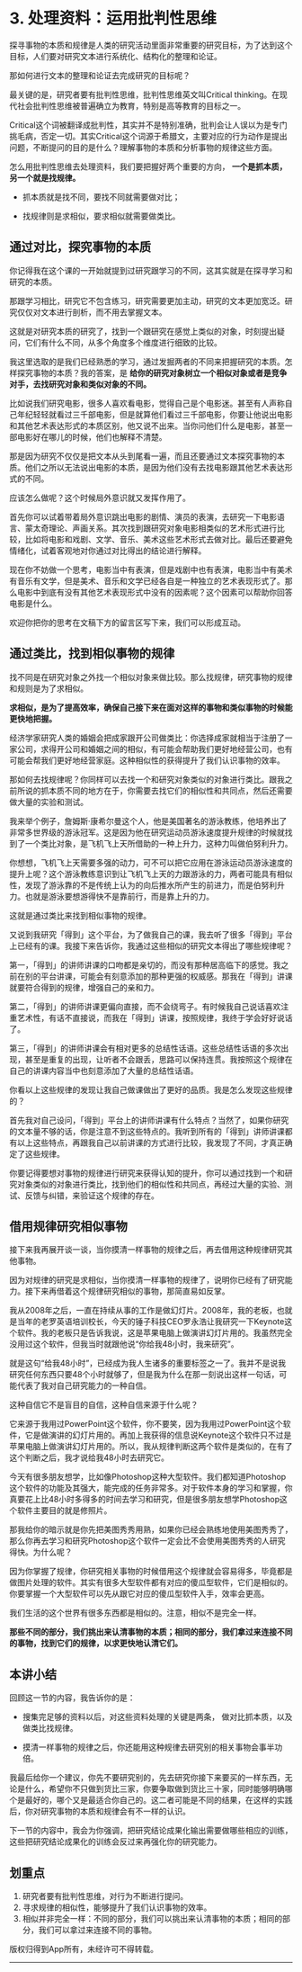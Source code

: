 # 3. 处理资料：运用批判性思维

探寻事物的本质和规律是人类的研究活动里面非常重要的研究目标，为了达到这个目标，人们要对研究文本进行系统化、结构化的整理和论证。

那如何进行文本的整理和论证去完成研究的目标呢？

最关键的是，研究者要有批判性思维，批判性思维英文叫Critical thinking。在现代社会批判性思维被普遍确立为教育，特别是高等教育的目标之一。

Critical这个词被翻译成批判性，其实并不是特别准确，批判会让人误以为是专门挑毛病，否定一切。其实Critical这个词源于希腊文，主要对应的行为动作是提出问题，不断提问的目的是什么？理解事物的本质和分析事物的规律这些方面。

怎么用批判性思维去处理资料，我们要把握好两个重要的方向， **一个是抓本质，另一个就是找规律。**

* 抓本质就是找不同，要找不同就需要做对比；

* 找规律则是求相似，要求相似就需要做类比。

## 通过对比，探究事物的本质

你记得我在这个课的一开始就提到过研究跟学习的不同，这其实就是在探寻学习和研究的本质。

那跟学习相比，研究它不包含练习，研究需要更加主动，研究的文本更加宽泛。研究仅仅对文本进行剖析，而不用去掌握文本。

这就是对研究本质的研究了，找到一个跟研究在感觉上类似的对象，时刻提出疑问，它们有什么不同，从多个角度多个维度进行细致的比较。

我这里选取的是我们已经熟悉的学习，通过发掘两者的不同来把握研究的本质。怎样探究事物的本质？我的答案，是 **给你的研究对象树立一个相似对象或者是竞争对手，去找研究对象和类似对象的不同。**

比如说我们研究电影，很多人喜欢看电影，觉得自己是个电影迷。甚至有人声称自己年纪轻轻就看过三千部电影，但是就算他们看过三千部电影，你要让他说出电影和其他艺术表达形式的本质区别，他又说不出来。当你问他们什么是电影，甚至一部电影好在哪儿的时候，他们也解释不清楚。

那是因为研究不仅仅是把文本从头到尾看一遍，而且还要通过文本探究事物的本质。他们之所以无法说出电影的本质，是因为他们没有去找电影跟其他艺术表达形式的不同。

应该怎么做呢？这个时候局外意识就又发挥作用了。

首先你可以试着带着局外意识跳出电影的剧情、演员的表演，去研究一下电影语言、蒙太奇理论、声画关系。其次找到跟研究对象电影相类似的艺术形式进行比较，比如将电影和戏剧、文学、音乐、美术这些艺术形式去做对比。最后还要避免情绪化，试着客观地对你通过对比得出的结论进行解释。

现在你不妨做一个思考，电影当中有表演，但是戏剧中也有表演，电影当中有美术有音乐有文学，但是美术、音乐和文学已经各自是一种独立的艺术表现形式了。那么电影中到底有没有其他艺术表现形式中没有的因素呢？这个因素可以帮助你回答电影是什么。

欢迎你把你的思考在文稿下方的留言区写下来，我们可以形成互动。

## 通过类比，找到相似事物的规律

找不同是在研究对象之外找一个相似对象来做比较。那么找规律，研究事物的规律和规则是为了求相似。

 **求相似，是为了提高效率，确保自己接下来在面对这样的事物和类似事物的时候能更快地把握。**

经济学家研究人类的婚姻会把成家跟开公司做类比：你选择成家就相当于注册了一家公司，求得开公司和婚姻之间的相似，有可能会帮助我们更好地经营公司，也有可能会帮我们更好地经营家庭。这种相似性的获得提升了我们认识事物的效率。

那如何去找规律呢？你同样可以去找一个和研究对象类似的对象进行类比。跟我之前所说的抓本质不同的地方在于，你需要去找它们的相似性和共同点，然后还需要做大量的实验和测试。

我来举个例子，詹姆斯·康希尔曼这个人，他是美国著名的游泳教练，他培养出了非常多世界级的游泳冠军。这是因为他在研究运动员游泳速度提升规律的时候就找到了一个类比对象，是飞机飞上天所借助的一种上升力，这种力叫做伯努利升力。

你想想，飞机飞上天需要多强的动力，可不可以把它应用在游泳运动员游泳速度的提升上呢？这个游泳教练意识到让飞机飞上天的力跟游泳的力，两者可能具有相似性，发现了游泳靠的不是传统上认为的向后推水所产生的前进力，而是伯努利升力。也就是游泳要想游得快不是靠前行，而是靠上升的力。

这就是通过类比来找到相似事物的规律。

又说到我研究「得到」这个平台，为了做我自己的课，我去听了很多「得到」平台上已经有的课。我接下来告诉你，我通过这些相似的研究文本得出了哪些规律呢？

第一，「得到」的讲师讲课的口吻都是亲切的，而没有那种居高临下的感觉。我之前在别的平台讲课，可能会有刻意添加的那种更强的权威感。那我在「得到」讲课就要符合得到的规律，增强自己的亲和力。

第二，「得到」的讲师讲课更偏向直接，而不会绕弯子。有时候我自己说话喜欢注重艺术性，有话不直接说，而我在「得到」讲课，按照规律，我终于学会好好说话了。

第三，「得到」的讲师讲课会有相对更多的总结性话语。这些总结性话语的多次出现，甚至是重复的出现，让听者不会跟丢，思路可以保持连贯。我按照这个规律在自己的讲课内容当中也刻意添加了大量的总结性话语。

你看以上这些规律的发现让我自己做课做出了更好的品质。我是怎么发现这些规律的？

首先我对自己设问，「得到」平台上的讲师讲课有什么特点？当然了，如果你研究的文本量不够的话，你是注意不到这些特点的。我听到所有的「得到」讲师讲课都有以上这些特点，再跟我自己以前讲课的方式进行比较，我发现了不同，才真正确定了这些规律。

你要记得要想对事物的规律进行研究来获得认知的提升，你可以通过找到一个和研究对象类似的对象进行类比，找到他们的相似性和共同点，再经过大量的实验、测试、反馈与纠错，来验证这个规律的存在。

## 借用规律研究相似事物

接下来我再展开谈一谈，当你摸清一样事物的规律之后，再去借用这种规律研究其他事物。

因为对规律的研究是求相似，当你摸清一样事物的规律了，说明你已经有了研究能力。接下来再借着这个规律研究相似的事物，那简直易如反掌。

我从2008年之后，一直在持续从事的工作是做幻灯片。2008年，我的老板，也就是当年的老罗英语培训校长，今天的锤子科技CEO罗永浩让我研究一下Keynote这个软件。我的老板只是告诉我说，这是苹果电脑上做演讲幻灯片用的。我虽然完全没用过这个软件，但我当时就跟他说“你给我48小时，我来研究”。

就是这句“给我48小时”，已经成为我人生诸多的重要标签之一了。我并不是说我研究任何东西只要48个小时就够了，但是我为什么在那一刻说出这样一句话，可能代表了我对自己研究能力的一种自信。

这种自信它不是盲目的自信，这种自信来源于什么呢？

它来源于我用过PowerPoint这个软件，你不要笑，因为我用过PowerPoint这个软件，它是做演讲的幻灯片用的。再加上我获得的信息说Keynote这个软件只不过是苹果电脑上做演讲幻灯片用的。所以，我从规律判断这两个软件是类似的，在有了这个判断之后，我才说给我48小时去研究它。

今天有很多朋友想学，比如像Photoshop这种大型软件。我们都知道Photoshop这个软件的功能及其强大，能完成的任务非常多。对于软件本身的学习和掌握，你真要花上比48小时多得多的时间去学习和研究，但是很多朋友想学Photoshop这个软件主要目的就是修照片。

那我给你的暗示就是你先把美图秀秀用熟，如果你已经会熟练地使用美图秀秀了，那么你再去学习和研究Photoshop这个软件一定会比不会使用美图秀秀的人研究得快。为什么呢？

因为你掌握了规律，你研究相关事物的时候借用这个规律就会容易得多，毕竟都是做图片处理的软件。其实有很多大型软件都有对应的傻瓜型软件，它们是相似的。你要掌握一个大型软件可以先从跟它对应的傻瓜型软件入手，效率会更高。

我们生活的这个世界有很多东西都是相似的。注意，相似不是完全一样。

 **那些不同的部分，我们挑出来认清事物的本质；相同的部分，我们拿过来连接不同的事物，找到它们的规律，以求更快地认清它们。**

## 本讲小结

回顾这一节的内容，我告诉你的是：

* 搜集完足够的资料以后，对这些资料处理的关键是两条， 做对比抓本质，以及做类比找规律。

* 摸清一样事物的规律之后，你还能用这种规律去研究别的相关事物会事半功倍。

我最后给你一个建议，你先不要研究别的，先去研究你接下来要买的一样东西，无论是什么，希望你不只做到货比三家，你要争取做到货比三十家，同时能够明确哪个是最好的，哪个又是最适合你自己的。这二者可能是不同的结果，在这样的实践后，你对研究事物的本质和规律会有不一样的认识。

下一节的内容中，我会为你强调，把研究结论成果化输出需要做哪些相应的训练，这些把研究结论成果化的训练会反过来再强化你的研究能力。

## 划重点

1. 研究者要有批判性思维，对行为不断进行提问。
2. 寻求规律的相似性，能够提升了我们认识事物的效率。
3. 相似并非完全一样：不同的部分，我们可以挑出来认清事物的本质；相同的部分，我们可以拿过来连接不同的事物。

版权归得到App所有，未经许可不得转载。

---

